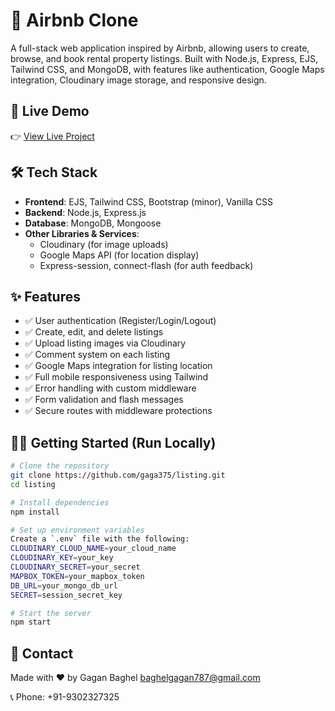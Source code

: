 # 🏡 Airbnb Clone

A full-stack web application inspired by Airbnb, allowing users to create, browse, and book rental property listings. Built with Node.js, Express, EJS, Tailwind CSS, and MongoDB, with features like authentication, Google Maps integration, Cloudinary image storage, and responsive design.

## 🚀 Live Demo

👉 [View Live Project](https://listing-2.onrender.com/listings)


## 🛠 Tech Stack

- **Frontend**: EJS, Tailwind CSS, Bootstrap (minor), Vanilla CSS
- **Backend**: Node.js, Express.js
- **Database**: MongoDB, Mongoose
- **Other Libraries & Services**:
  - Cloudinary (for image uploads)
  - Google Maps API (for location display)
  - Express-session, connect-flash (for auth feedback)

## ✨ Features

- ✅ User authentication (Register/Login/Logout)
- ✅ Create, edit, and delete listings
- ✅ Upload listing images via Cloudinary
- ✅ Comment system on each listing
- ✅ Google Maps integration for listing location
- ✅ Full mobile responsiveness using Tailwind
- ✅ Error handling with custom middleware
- ✅ Form validation and flash messages
- ✅ Secure routes with middleware protections

## 🧑‍💻 Getting Started (Run Locally)

```bash
# Clone the repository
git clone https://github.com/gaga375/listing.git
cd listing

# Install dependencies
npm install

# Set up environment variables
Create a `.env` file with the following:
CLOUDINARY_CLOUD_NAME=your_cloud_name
CLOUDINARY_KEY=your_key
CLOUDINARY_SECRET=your_secret
MAPBOX_TOKEN=your_mapbox_token
DB_URL=your_mongo_db_url
SECRET=session_secret_key

# Start the server
npm start
```

## 📧 Contact

Made with ❤️ by Gagan Baghel baghelgagan787@gmail.com

📞 Phone: +91-9302327325

